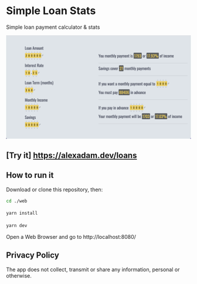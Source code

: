
# Simple Loan Stats

Simple loan payment calculator & stats

<img src="https://github.com/alexadam/simple-loan-stats/blob/main/imgs/s1.png?raw=true" width="800">

## [Try it] https://alexadam.dev/loans

## How to run it

Download or clone this repository, then:

```sh
cd ./web

yarn install

yarn dev
```

Open a Web Browser and go to http://localhost:8080/

## Privacy Policy

The app does not collect, transmit or share any information, personal or otherwise.
